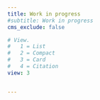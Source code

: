 ```yaml
---
title: Work in progress
#subtitle: Work in progress
cms_exclude: false

# View.
#   1 = List
#   2 = Compact
#   3 = Card
#   4 = Citation
view: 3


---
```



##  
###    